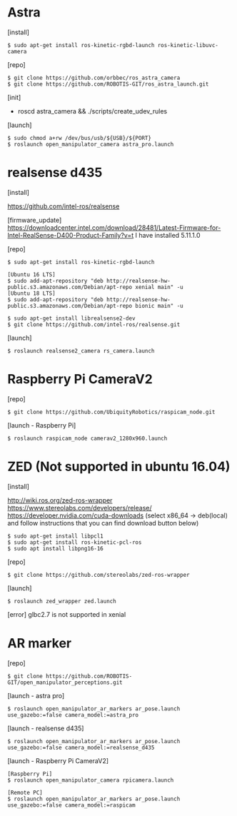 # Astra

[install]
```
$ sudo apt-get install ros-kinetic-rgbd-launch ros-kinetic-libuvc-camera
```

[repo]
```
$ git clone https://github.com/orbbec/ros_astra_camera
$ git clone https://github.com/ROBOTIS-GIT/ros_astra_launch.git
```

[init]
- roscd astra_camera && ./scripts/create_udev_rules

[launch]
```
$ sudo chmod a+rw /dev/bus/usb/${USB}/${PORT}
$ roslaunch open_manipulator_camera astra_pro.launch
```

# realsense d435

[install]

https://github.com/intel-ros/realsense

[firmware_update]
https://downloadcenter.intel.com/download/28481/Latest-Firmware-for-Intel-RealSense-D400-Product-Family?v=t
I have installed 5.11.1.0

[repo]

```
$ sudo apt-get install ros-kinetic-rgbd-launch

[Ubuntu 16 LTS]
$ sudo add-apt-repository "deb http://realsense-hw-public.s3.amazonaws.com/Debian/apt-repo xenial main" -u
[Ubuntu 18 LTS]
$ sudo add-apt-repository "deb http://realsense-hw-public.s3.amazonaws.com/Debian/apt-repo bionic main" -u

$ sudo apt-get install librealsense2-dev
$ git clone https://github.com/intel-ros/realsense.git
```

[launch]
```
$ roslaunch realsense2_camera rs_camera.launch
```

# Raspberry Pi CameraV2

[repo]
```
$ git clone https://github.com/UbiquityRobotics/raspicam_node.git
```

[launch - Raspberry Pi]
```
$ roslaunch raspicam_node camerav2_1280x960.launch
```

# ZED (Not supported in ubuntu 16.04)
[install]

http://wiki.ros.org/zed-ros-wrapper
https://www.stereolabs.com/developers/release/
https://developer.nvidia.com/cuda-downloads  (select x86_64 -> deb(local) and follow instructions that you can find download button below)

```
$ sudo apt-get install libpcl1
$ sudo apt-get install ros-kinetic-pcl-ros
$ sudo apt install libpng16-16
```

[repo]
```
$ git clone https://github.com/stereolabs/zed-ros-wrapper
```

[launch]
```
$ roslaunch zed_wrapper zed.launch
```

[error]
glbc2.7 is not supported in xenial

# AR marker

[repo]
```
$ git clone https://github.com/ROBOTIS-GIT/open_manipulator_perceptions.git
```

[launch - astra pro]
```
$ roslaunch open_manipulator_ar_markers ar_pose.launch use_gazebo:=false camera_model:=astra_pro
```

[launch - realsense d435]
```
$ roslaunch open_manipulator_ar_markers ar_pose.launch use_gazebo:=false camera_model:=realsense_d435
```

[launch - Raspberry Pi CameraV2]
```
[Raspberry Pi]
$ roslaunch open_manipulator_camera rpicamera.launch

[Remote PC]
$ roslaunch open_manipulator_ar_markers ar_pose.launch use_gazebo:=false camera_model:=raspicam
```






